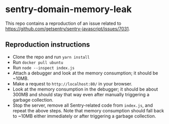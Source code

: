 # sentry-domain-memory-leak

This repo contains a reproduction of an issue related to https://github.com/getsentry/sentry-javascript/issues/7031.

## Reproduction instructions

- Clone the repo and run `yarn install`
- Run `docker pull ubuntu`
- Run `node --inspect index.js`
- Attach a debugger and look at the memory consumption; it should be ~10MB.
- Make a request to `http://localhost:80/` in your browser.
- Look at the memory consumption in the debugger; it should be about 300MB and should stay that way even after manually triggering a garbage collection.
- Stop the server, remove all Sentry-related code from `index.js`, and repeat the above steps. Note that memory consumption should fall back to ~10MB either immediately or after triggering a garbage collection.
